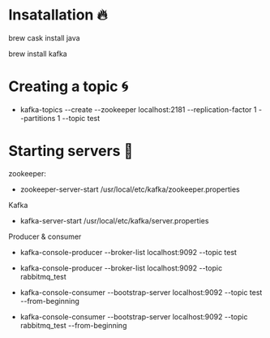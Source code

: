 
# Insatallation :fire:

brew cask install java

brew install kafka

# Creating a topic :cyclone:
- kafka-topics --create --zookeeper localhost:2181 --replication-factor 1 --partitions 1 --topic test

# Starting servers :rocket:

zookeeper:
- zookeeper-server-start /usr/local/etc/kafka/zookeeper.properties

Kafka
- kafka-server-start /usr/local/etc/kafka/server.properties

Producer & consumer
- kafka-console-producer --broker-list localhost:9092 --topic test
- kafka-console-producer --broker-list localhost:9092 --topic rabbitmq_test

- kafka-console-consumer --bootstrap-server localhost:9092 --topic test --from-beginning
- kafka-console-consumer --bootstrap-server localhost:9092 --topic rabbitmq_test --from-beginning
